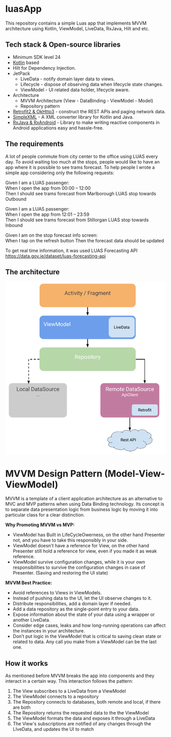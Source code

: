 # luasApp
This repository contains a simple Luas app that implements MVVM architecture using Kotlin, ViewModel, LiveData, RxJava, Hilt and etc.


## Tech stack & Open-source libraries
- Minimum SDK level 24
- [Kotlin](https://kotlinlang.org/) based
- Hilt for Dependency Injection.
- JetPack
  - LiveData - notify domain layer data to views.
  - Lifecycle - dispose of observing data when lifecycle state changes.
  - ViewModel - UI related data holder, lifecycle aware.
- Architecture
  - MVVM Architecture (View - DataBinding - ViewModel - Model)
  - Repository pattern
- [Retrofit2 & OkHttp3](https://github.com/square/retrofit) - construct the REST APIs and paging network data.
- [SimpleXML](https://github.com/square/retrofit/tree/master/retrofit-converters/simplexml) - A XML converter library for Kotlin and Java.
- [RxJava & RxAndroid](https://github.com/ReactiveX/RxAndroid) - Library to make writing reactive components in Android applications easy and hassle-free.


## The requirements
A lot of people commute from city center to the office using LUAS every day. To avoid waiting too much at the stops, people would like to have an app where it is
possible to see trams forecast. To help people I wrote a simple app considering only the following requests:


Given I am a LUAS passenger:  
When I open the app from 00:00 – 12:00  
Then I should see trams forecast from Marlborough LUAS stop towards Outbound


Given I am a LUAS passenger:  
When I open the app from 12:01 – 23:59  
Then I should see trams forecast from Stillorgan LUAS stop towards Inbound


Given I am on the stop forecast info screen:  
When I tap on the refresh button 
Then the forecast data should be updated 


To get real time information, it was used LUAS Forecasting API  
https://data.gov.ie/dataset/luas-forecasting-api


## The architecture
<img src="assets/architecture.png" height="540">


# MVVM Design Pattern (Model-View-ViewModel)

MVVM is a template of a client application architecture as an alternative to MVC and MVP patterns when using Data Binding technology. Its concept is to separate data presentation logic from business logic by moving it into particular class for a clear distinction.

**Why Promoting MVVM vs MVP:**
- ViewModel has Built in LifeCycleOwerness, on the other hand Presenter not, and you have to take this responsibly in your side.
- ViewModel doesn't have a reference for View, on the other hand Presenter still hold a reference for view, even if you made it as weak reference.
- ViewModel survive configuration changes, while it is your own responsibilities to survive the configuration changes in case of Presenter. (Saving and restoring the UI state)

**MVVM Best Practice:**
- Avoid references to Views in ViewModels.
- Instead of pushing data to the UI, let the UI observe changes to it.
- Distribute responsibilities, add a domain layer if needed.
- Add a data repository as the single-point entry to your data.
- Expose information about the state of your data using a wrapper or another LiveData.
- Consider edge cases, leaks and how long-running operations can affect the instances in your architecture.
- Don’t put logic in the ViewModel that is critical to saving clean state or related to data. Any call you make from a ViewModel can be the last one.


## How it works
As mentioned before MVVM breaks the app into components and they interact in a certain way. This interaction follows the pattern:
1. The View subscribes to a LiveData from a ViewModel
2. The ViewModel connects to a repository
3. The Repository connects to databases, both remote and local, if there
   are both
4. The Repository returns the requested data to the the ViewModel
5. The ViewModel formats the data and exposes it through a LiveData
6. The View's subscriptions are notified of any changes through the
   LIveData, and updates the UI to match

